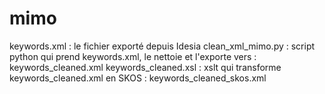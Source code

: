 # mimo
keywords.xml : le fichier exporté depuis Idesia
clean_xml_mimo.py : script python qui prend keywords.xml, le nettoie et l'exporte vers :  keywords_cleaned.xml
keywords_cleaned.xsl : xslt qui transforme keywords_cleaned.xml en SKOS : keywords_cleaned_skos.xml